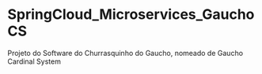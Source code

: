 # SpringCloud_Microservices_GauchoCS
 Projeto do Software do Churrasquinho do Gaucho, nomeado de Gaucho Cardinal System
